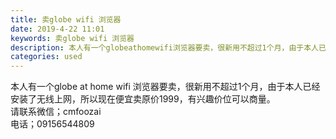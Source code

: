 ```yaml
---
title: 卖globe wifi 浏览器
date: 2019-4-22 11:01
keywords: 卖globe wifi 浏览器
description: 本人有一个globeathomewifi浏览器要卖，很新用不超过1个月，由于本人已经安装了无线上网，所以现在便宜卖原价1999，有兴趣价位可以商量。请联系微信；cmfoozai电话；09156544809
categories: used
---
```

<td class="t_f" id="postmessage_3575384">

本人有一个globe at home wifi 浏览器要卖，很新用不超过1个月，由于本人已经安装了无线上网，所以现在便宜卖原价1999，有兴趣价位可以商量。<br/>
请联系微信；cmfoozai<br/>
电话；09156544809</td>

